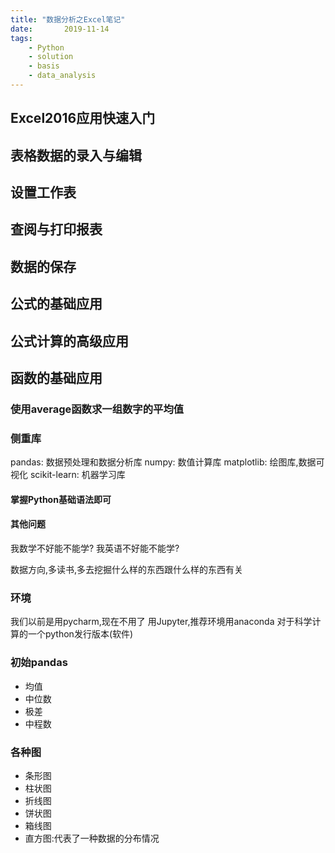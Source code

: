 ```yaml
---
title: "数据分析之Excel笔记"
date:       2019-11-14
tags:
	- Python
	- solution
	- basis
	- data_analysis
---
```

  
## Excel2016应用快速入门
## 表格数据的录入与编辑
## 设置工作表
## 查阅与打印报表
## 数据的保存
## 公式的基础应用
## 公式计算的高级应用

## 函数的基础应用
### 使用average函数求一组数字的平均值

### 侧重库
pandas: 数据预处理和数据分析库
numpy: 数值计算库
matplotlib: 绘图库,数据可视化
scikit-learn: 机器学习库

#### 掌握Python基础语法即可
#### 其他问题
我数学不好能不能学?
我英语不好能不能学?

数据方向,多读书,多去挖掘什么样的东西跟什么样的东西有关

### 环境
我们以前是用pycharm,现在不用了
用Jupyter,推荐环境用anaconda
对于科学计算的一个python发行版本(软件)

### 初始pandas
- 均值
- 中位数
- 极差
- 中程数

### 各种图
- 条形图
- 柱状图
- 折线图
- 饼状图
- 箱线图
- 直方图:代表了一种数据的分布情况